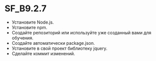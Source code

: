 # SF_B9.2.7
- Установите Node.js.
- Установите npm.
- Создайте репозиторий или используйте уже созданный вами для обучения.
- Создайте автоматически package.json.
- Установите в свой проект библиотеку jquery.
- Сделайте коммит изменений.
